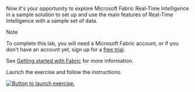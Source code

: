 Now it's your opportunity to explore Microsoft Fabric Real-Time Intelligence in a sample solution to set up and use the main features of Real-Time Intelligence with a sample set of data.

> [!NOTE]
> To complete this lab, you will need a Microsoft Fabric account, or if you don't have an account yet, sign up for a [free trial](https://go.microsoft.com/fwlink/?LinkId=2182771&azure-portal=true).
>
> See [Getting started with Fabric](/fabric/get-started/fabric-trial) for more information.

Launch the exercise and follow the instructions.

[![Button to launch exercise.](../media/launch-exercise.png)](https://go.microsoft.com/fwlink/?linkid=2261875&azure-portal=true)